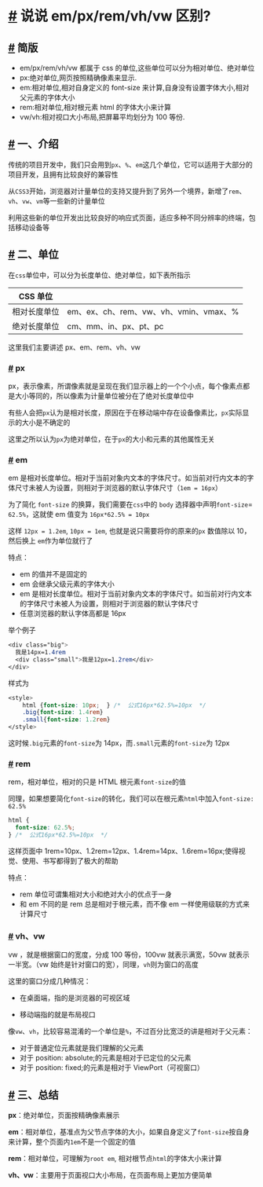 # [#](#) 说说 em/px/rem/vh/vw 区别?

## [#](#) 简版

+   em/px/rem/vh/vw 都属于 css 的单位,这些单位可以分为相对单位、绝对单位
+   px:绝对单位,网页按照精确像素来显示.
+   em:相对单位,相对自身定义的 font-size 来计算,自身没有设置字体大小,相对父元素的字体大小
+   rem:相对单位,相对根元素 html 的字体大小来计算
+   vw/vh:相对视口大小布局,把屏幕平均划分为 100 等份.

## [#](#) 一、介绍

传统的项目开发中，我们只会用到`px`、`%`、`em`这几个单位，它可以适用于大部分的项目开发，且拥有比较良好的兼容性

从`CSS3`开始，浏览器对计量单位的支持又提升到了另外一个境界，新增了`rem`、`vh`、`vw`、`vm`等一些新的计量单位

利用这些新的单位开发出比较良好的响应式页面，适应多种不同分辨率的终端，包括移动设备等

## [#](#) 二、单位

在`css`单位中，可以分为长度单位、绝对单位，如下表所指示

|CSS 单位||
|---|---|
|相对长度单位|em、ex、ch、rem、vw、vh、vmin、vmax、%|
|绝对长度单位|cm、mm、in、px、pt、pc|

这里我们主要讲述 px、em、rem、vh、vw

### [#](#) px

px，表示像素，所谓像素就是呈现在我们显示器上的一个个小点，每个像素点都是大小等同的，所以像素为计量单位被分在了绝对长度单位中

有些人会把`px`认为是相对长度，原因在于在移动端中存在设备像素比，`px`实际显示的大小是不确定的

这里之所以认为`px`为绝对单位，在于`px`的大小和元素的其他属性无关

### [#](#) em

em 是相对长度单位。相对于当前对象内文本的字体尺寸。如当前对行内文本的字体尺寸未被人为设置，则相对于浏览器的默认字体尺寸（`1em = 16px`）

为了简化 `font-size` 的换算，我们需要在`css`中的 `body` 选择器中声明`font-size`\= `62.5%`，这就使 em 值变为 `16px*62.5% = 10px`

这样 `12px = 1.2em`, `10px = 1em`, 也就是说只需要将你的原来的`px` 数值除以 10，然后换上 `em`作为单位就行了

特点：

+   em 的值并不是固定的
+   em 会继承父级元素的字体大小
+   em 是相对长度单位。相对于当前对象内文本的字体尺寸。如当前对行内文本的字体尺寸未被人为设置，则相对于浏览器的默认字体尺寸
+   任意浏览器的默认字体高都是 16px

举个例子

```css
<div class="big">
  我是14px=1.4rem
  <div class="small">我是12px=1.2rem</div>
</div>
```

样式为

```css
<style>
    html {font-size: 10px;  } /*  公式16px*62.5%=10px  */
    .big{font-size: 1.4rem}
    .small{font-size: 1.2rem}
</style>
```

这时候`.big`元素的`font-size`为 14px，而`.small`元素的`font-size`为 12px

### [#](#) rem

rem，相对单位，相对的只是 HTML 根元素`font-size`的值

同理，如果想要简化`font-size`的转化，我们可以在根元素`html`中加入`font-size: 62.5%`

```css
html {
  font-size: 62.5%;
} /*  公式16px*62.5%=10px  */
```


这样页面中 1rem=10px、1.2rem=12px、1.4rem=14px、1.6rem=16px;使得视觉、使用、书写都得到了极大的帮助

特点：

+   rem 单位可谓集相对大小和绝对大小的优点于一身
+   和 em 不同的是 rem 总是相对于根元素，而不像 em 一样使用级联的方式来计算尺寸

### [#](#) vh、vw

vw ，就是根据窗口的宽度，分成 100 等份，100vw 就表示满宽，50vw 就表示一半宽。（vw 始终是针对窗口的宽），同理，`vh`则为窗口的高度

这里的窗口分成几种情况：

+   在桌面端，指的是浏览器的可视区域
    
+   移动端指的就是布局视口
    

像`vw`、`vh`，比较容易混淆的一个单位是`%`，不过百分比宽泛的讲是相对于父元素：

+   对于普通定位元素就是我们理解的父元素
+   对于 position: absolute;的元素是相对于已定位的父元素
+   对于 position: fixed;的元素是相对于 ViewPort（可视窗口）

## [#](#) 三、总结

**px**：绝对单位，页面按精确像素展示

**em**：相对单位，基准点为父节点字体的大小，如果自身定义了`font-size`按自身来计算，整个页面内`1em`不是一个固定的值

**rem**：相对单位，可理解为`root em`, 相对根节点`html`的字体大小来计算

**vh、vw**：主要用于页面视口大小布局，在页面布局上更加方便简单